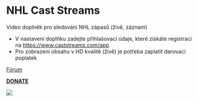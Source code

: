
<h1>NHL Cast Streams</h1>

<p>

Video doplněk pro sledování NHL zápasů (živě, záznam)
* V nastavení doplňku zadejte přihlašovací údaje, které získáte registrací na https://www.caststreams.com/app
* Pro zobrazení obsahu v HD kvalitě (živě) je potřeba zaplatit darovací poplatek

<p>

<a href="https://www.xbmc-kodi.cz/showthread.php?tid=4645">Fórum</a>

<p>

<b><a href="https://www.paypal.me/petrsaros">DONATE</a></b>

<p>

<img src="http://saros.wz.cz/repo/plugin.video.nhlcaststreams/scr1.png" style="max-width:50%;">





</p>

